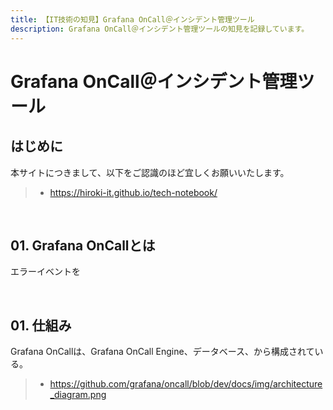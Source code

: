 ```yaml
---
title: 【IT技術の知見】Grafana OnCall＠インシデント管理ツール
description: Grafana OnCall＠インシデント管理ツールの知見を記録しています。
---
```


# Grafana OnCall＠インシデント管理ツール

## はじめに

本サイトにつきまして、以下をご認識のほど宜しくお願いいたします。

> - https://hiroki-it.github.io/tech-notebook/

<br>

## 01. Grafana OnCallとは

エラーイベントを

<br>

## 01. 仕組み

Grafana OnCallは、Grafana OnCall Engine、データベース、から構成されている。

> - https://github.com/grafana/oncall/blob/dev/docs/img/architecture_diagram.png

<br>
